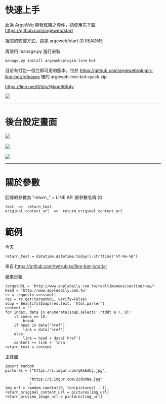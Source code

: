 # 快速上手

此為 ArgeWeb 開發框架之套件，請使用先下載 https://github.com/argeweb/start

相關的安裝方式，請見 argeweb/start 的 README

再使用 manage.py 進行安裝

    manage.py install argeweb/plugin-line-bot

目前有打包一個立即可用的版本，位於 https://github.com/argeweb/plugin-line-bot/releases 裡的 argeweb-line-bot-quick.zip


<a href="https://line.me/R/ti/p/@kpn6654y">https://line.me/R/ti/p/@kpn6654y</a>

<img src="http://i.imgur.com/Wip0nfm.png">



---

# 後台設定畫面

<img src="https://lh3.googleusercontent.com/h8jAUuXRJXWS6j5YGzg_jjdWO8QzxE1SP9MUsBIYvpuRaTAueKRbML_kNL7eHF6HnxOx0d6STP9oCOAuR5R-zoNsyuWr4_kdQxeyerJf2GctBd045ATGRDuaDPWhifA13mBcllesz_MvtBj7NDmuGTkx5LhPjOEfVGfe3n_ID5L-VLVyGTqSE4_9OMVP30xY-20vy8Ha87koOdOKBOBNyBS4qfo9nzjwBYyrY3i3RoPXkKc3bg8t-BclcWpA5kfSJWeraTQVMBCYg9OlvooJJtA2JlJu_CZs3cEd4UBDqpUiXihMcSJPVqz1lu0ZTr17OiFlz667w03JesxH6vMUvVvVmrDZIixWGzByHh9S_amUUerBai7QkxtQ-ftLEYY8dc-giSPVOdGiL1NLlQ-592rUZUfp1TUsJtrKjGjNYdGBrLDy207aQvmvcnM8yk9QOA9qXiCWF03OL0Phaidum_LHMcuH2-bLjmEDT__G6tv_Jszzo_d0Nx149f8heUGwKYbW7Gt96N3xtB1GnZONPPuTReVvbVBQEihJ6hNALUpXpEodQ6uZgJ81FZwqHp9tpZveRDYKLEhqKO1-b957Lp9XgVncuHRs_CtuJfPm_1QHrTNZLeepHw=w910-h930-no" />
<br>
<br>
<img src="https://lh3.googleusercontent.com/CKQRE90MKMTRdOIAbXZhSi7ak-k8p1VyS_jtpJu_iroAPphMVK6y-TFKzzNxUa-sFM2u_RHpR79XC4Pp8ttUv1dZfPt2lAHBbL89EZG97QgyOLCva9jA9yQWwebuGzVD-QOSQrjkFDLqOeKy2QErtu6G_Pkh_51IosYNecgr8RuQcOEqrGPTH4x2RTFClqM8XqCPAegpAOI7XAp3SThXrm_D8rdcvKd0fRqzAQ7pnAqFDvH9qkpJWVbbBEf9tcSPWSYhyateYbDeBJ30Qal0ubQvPAx5xxEZs9VqJvSWAHEMY8E9MVp9my9DjbW6_s8FexOL3UWqbzz5f9QXHj5NWzHlCWWfaADsfrACkhKG6vA2g_mzq6dULsnwsBHQ8Cd30eyesBQjGsysqslUPIZjszCqI9Zf5zJUVU8A70TdKvV3XLOFudmTbxgM5d5_I7AbOguFKzcvaQg4ttPCMjTIxP2cR9BURvr6Kry07fWmxqAzYrlg6veoEkQlpMQbDH5hOjeG1wRr4XQnLd9Q0iQvMQg7RmHqZ-_4zNSCI6mLWGf5N22Srnai3XEmQhQ-TAO7R6sIoGlBGcyKwC9TfyHQT_2rxAURDfOOiY9PMtVzHzp6Um3QN0X5ZA=w910-h930-no" />
<br>
<br>
<img src="https://lh3.googleusercontent.com/fUiX2JsPmnEXqLFWOHdkY2wMZrEAe4WTKx-pT4ZP0ApagTsmuGvNW7_5TMvvblqiFkkSc6fjtnHC6_kZJIUXgB4EYsTmRntiDmdGW6jbymVQFhHrV31tf_6y5WnXvqOoBqGndGhEyQBdREky8egfKESXxD8wv2ghTClHteBdJxMt1Ce0kMyAWBPWm4DJ5i4sDJ-oFoeZ1TJo_ZdywRIXt-sMD-aER4r03k-vE4iaQndTRRHnnLMebN_E4beNNuPOQFktxd1X2w8dazZLgirojaYmCsOk9FOYBk5JHiLC-kbkmT5s-PFA0Ht5ZmZbV4hc4LdBgkWqFkQ4VQHl6d4DM_liQkqvjZjDFJLjq55SIHA-q2anhfmqy9wxVVre1ZO1kj3I67YRvUPu2XTv9B8GSizQOdJ7e2jIxS5OI8-Q3n-Y1JwMm9onRKsmu6dS9gW44YDROvsvRvUMhmp1-BSwz24JOpv9NmLaIcnrDQsyBhdn8FgtRkhDe9jNbMga1Y3ONUpkcUdKV584Jt9snEI0GUz6CLQr2wVHVqRkDN01CyZIkPz_KZi81c2QPtQY45DzjedesaHhrZN-hCA3po8tZeOKC5yqiRCh7XXqTVs6vibRWTLEZF-VUw=w910-h930-no" />

---

# 關於參數

回傳的參數為 "return_" + LINE API 原參數名稱
如 

    text  =>  return_text
    original_content_url  =>  return_original_content_url

# 範例

今天

    return_text = datetime.datetime.today().strftime('%Y-%m-%d')

來自 https://github.com/twtrubiks/line-bot-tutorial

蘋果日報

    targetURL = 'http://www.appledaily.com.tw/realtimenews/section/new/'
    head = 'http://www.appledaily.com.tw'
    rs = requests.session()
    res = rs.get(targetURL, verify=False)
    soup = BeautifulSoup(res.text, 'html.parser')
    content = ""
    for index, data in enumerate(soup.select('.rtddt a'), 0):
        if index == 15:
            break
        if head in data['href']:
            link = data['href']
        else:
            link = head + data['href']
        content += link + '\n\n'
    return_text = content
        
正妹圖

    import random
    pictures = ["https://i.imgur.com/qKkE2bj.jpg",
                ...
               "https://i.imgur.com/2cdURNa.jpg"
               ]
    img_url = random.randint(0, len(pictures) - 1)
    return_original_content_url = pictures[img_url]
    return_preview_image_url = pictures[img_url]